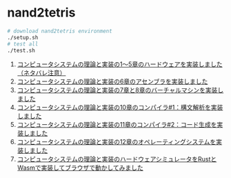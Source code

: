 # nand2tetris

```bash
# download nand2tetris environment
./setup.sh
# test all
./test.sh
```

1. [コンピュータシステムの理論と実装の1〜5章のハードウェアを実装しました（ネタバレ注意）](https://nihemak.hatenablog.com/entry/2019/04/28/150541)
2. [コンピュータシステムの理論と実装の6章のアセンブラを実装しました](https://nihemak.hatenablog.com/entry/2020/05/06/190858)
3. [コンピュータシステムの理論と実装の7章と8章のバーチャルマシンを実装しました](https://nihemak.hatenablog.com/entry/2020/06/13/191644)
4. [コンピュータシステムの理論と実装の10章のコンパイラ#1：構文解析を実装しました](https://nihemak.hatenablog.com/entry/2020/07/26/201122)
5. [コンピュータシステムの理論と実装の11章のコンパイラ#2：コード生成を実装しました](https://nihemak.hatenablog.com/entry/2024/03/16/173846)
6. [コンピュータシステムの理論と実装の12章のオペレーティングシステムを実装しました](https://nihemak.hatenablog.com/entry/2024/03/31/164958)
7. [コンピュータシステムの理論と実装のハードウェアシミュレータをRustとWasmで実装してブラウザで動かしてみました](https://nihemak.hatenablog.com/entry/2024/12/24/090714)
